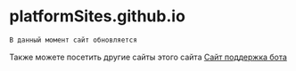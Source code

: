 # platformSites.github.io
```cs
В данный момент сайт обновляется
```
Также можете посетить другие сайты этого сайта [Сайт поддержка бота](https://maksim990.github.io)
